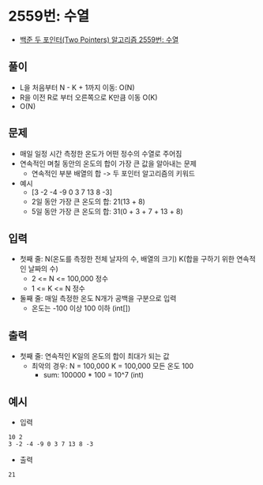 # 2559번: 수열
- [백준 두 포인터(Two Pointers) 알고리즘 2559번: 수열](https://www.acmicpc.net/problem/2559)

## 풀이
- L을 처음부터 N - K + 1까지 이동: O(N)
- R을 이전 R로 부터 오른쪽으로 K만큼 이동 O(K)
- O(N)

## 문제
- 매일 일정 시간 측정한 온도가 어떤 정수의 수열로 주어짐
- 연속적인 며칠 동안의 온도의 합이 가장 큰 값을 알아내는 문제
  - 연속적인 부분 배열의 합 -> 두 포인터 알고리즘의 키워드
- 예시
  - [3 -2 -4 -9 0 3 7 13 8 -3]
  - 2일 동안 가장 큰 온도의 합: 21(13 + 8)
  - 5일 동안 가장 큰 온도의 합: 31(0 + 3 + 7 + 13 + 8)

## 입력
- 첫째 줄: N(온도를 측정한 전체 날자의 수, 배열의 크기) K(합을 구하기 위한 연속적인 날짜의 수)
  - 2 <= N <= 100,000 정수
  - 1 <= K <= N 정수
- 둘째 줄: 매일 측정한 온도 N개가 공백을 구분으로 입력
  - 온도는 -100 이상 100 이하 (int[])

## 출력
- 첫째 줄: 연속적인 K일의 온도의 합이 최대가 되는 값
  - 최악의 경우: N = 100,000 K = 100,000 모든 온도 100
    - sum: 100000 * 100 = 10^7 (int)

## 예시
- 입력
```text
10 2
3 -2 -4 -9 0 3 7 13 8 -3
```
- 출력
```text
21
```